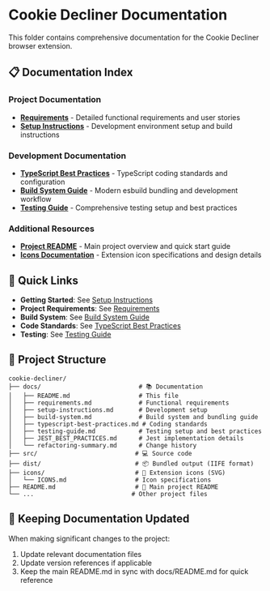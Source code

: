 # Cookie Decliner Documentation

This folder contains comprehensive documentation for the Cookie Decliner browser extension.

## 📋 Documentation Index

### Project Documentation
- **[Requirements](./requirements.md)** - Detailed functional requirements and user stories
- **[Setup Instructions](./setup-instructions.md)** - Development environment setup and build instructions

### Development Documentation  
- **[TypeScript Best Practices](./typescript-best-practices.md)** - TypeScript coding standards and configuration
- **[Build System Guide](./build-system.md)** - Modern esbuild bundling and development workflow
- **[Testing Guide](./testing-guide.md)** - Comprehensive testing setup and best practices

### Additional Resources
- **[Project README](../README.md)** - Main project overview and quick start guide
- **[Icons Documentation](../icons/ICONS.md)** - Extension icon specifications and design details

## 🚀 Quick Links

- **Getting Started**: See [Setup Instructions](./setup-instructions.md)
- **Project Requirements**: See [Requirements](./requirements.md)
- **Build System**: See [Build System Guide](./build-system.md)
- **Code Standards**: See [TypeScript Best Practices](./typescript-best-practices.md)
- **Testing**: See [Testing Guide](./testing-guide.md)

## 📁 Project Structure

```
cookie-decliner/
├── docs/                           # 📚 Documentation
│   ├── README.md                   # This file
│   ├── requirements.md             # Functional requirements
│   ├── setup-instructions.md       # Development setup
│   ├── build-system.md             # Build system and bundling guide
│   ├── typescript-best-practices.md # Coding standards
│   ├── testing-guide.md            # Testing setup and best practices
│   ├── JEST_BEST_PRACTICES.md      # Jest implementation details
│   └── refactoring-summary.md      # Change history
├── src/                           # 💻 Source code
├── dist/                          # 📦 Bundled output (IIFE format)
├── icons/                         # 🎨 Extension icons (SVG)
│   └── ICONS.md                   # Icon specifications
├── README.md                      # 📖 Main project README
└── ...                           # Other project files
```

## 🔄 Keeping Documentation Updated

When making significant changes to the project:
1. Update relevant documentation files
2. Update version references if applicable
3. Keep the main README.md in sync with docs/README.md for quick reference